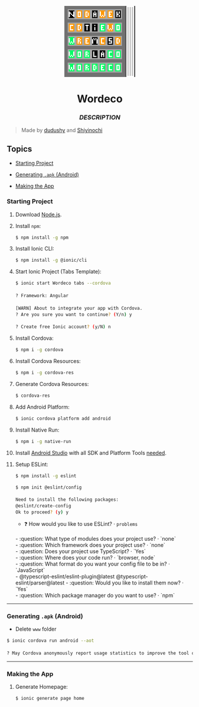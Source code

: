 <p align="center">
    <img src="draft/3Wordeco.png" alt="logoWordeco">
</p>
<h1 align="center">Wordeco</h1>
<h3 align="center"><em>DESCRIPTION</em></h3>

> Made by [dudushy](https://github.com/dudushy) and [Shiyinochi](https://github.com/Shiyinochi)

## Topics
- [Starting Project](#starting-project)

- [Generating `.apk` (Android)](#generating-apk-android)

- [Making the App](#making-the-app)

### Starting Project

1. Download [Node.js](https://nodejs.org/en/download/).

1. Install `npm`:
    ```bash
    $ npm install -g npm
    ```

1. Install Ionic CLI:
    ```bash
    $ npm install -g @ionic/cli
    ```

1. Start Ionic Project (Tabs Template):
    ```bash
    $ ionic start Wordeco tabs --cordova

    ? Framework: Angular

    [WARN] About to integrate your app with Cordova.
    ? Are you sure you want to continue? (Y/n) y

    ? Create free Ionic account? (y/N) n
    ```

1. Install Cordova:
    ```bash
    $ npm i -g cordova
    ```

1. Install Cordova Resources:
    ```bash
    $ npm i -g cordova-res
    ```

1. Generate Cordova Resources:
    ```bash
    $ cordova-res
    ```

1. Add Android Platform:
    ```bash
    $ ionic cordova platform add android
    ```

1. Install Native Run:
    ```bash
    $ npm i -g native-run
    ```

1. Install [Android Studio](https://developer.android.com/studio#downloads) with all SDK and Platform Tools [needed](https://ionicframework.com/docs/developing/android).

1. Setup ESLint:
    ```bash
    $ npm install -g eslint
    ```

    ```bash
    $ npm init @eslint/config

    Need to install the following packages:
    @eslint/create-config
    Ok to proceed? (y) y
    ```

    - :question: How would you like to use ESLint? · `problems`
    <br>
    - :question: What type of modules does your project use? · `none`
    <br>
    - :question: Which framework does your project use? · `none`
    <br>
    - :question: Does your project use TypeScript? · `Yes`
    <br>
    - :question: Where does your code run? · `browser, node`
    <br>
    - :question: What format do you want your config file to be in? · `JavaScript`
    <br>
    - @typescript-eslint/eslint-plugin@latest @typescript-eslint/parser@latest
        - :question: Would you like to install them now? · `Yes`
        <br>
        - :question: Which package manager do you want to use? · `npm`


---
### Generating `.apk` (Android)
- Delete `www` folder

```bash
$ ionic cordova run android --aot

? May Cordova anonymously report usage statistics to improve the tool over time? (Y/n) n
```

---
### Making the App
1. Generate Homepage:
    ```bash
    $ ionic generate page home
    ```
